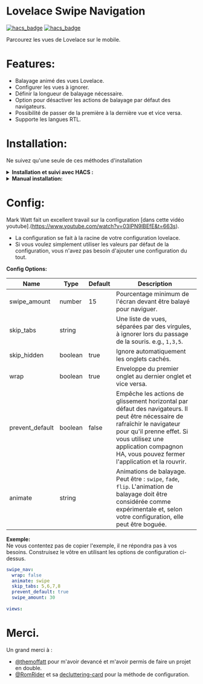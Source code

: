# Lovelace Swipe Navigation

[![hacs_badge](https://img.shields.io/badge/HACS-Default-yellow.svg)](https://github.com/custom-components/hacs) [![hacs_badge](https://img.shields.io/badge/Buy-Me%20a%20Coffee-critical)](https://www.buymeacoffee.com/FgwNR2l)

Parcourez les vues de Lovelace sur le mobile.

# Features:
* Balayage animé des vues Lovelace.
* Configurer les vues à ignorer.
* Définir la longueur de balayage nécessaire.
* Option pour désactiver les actions de balayage par défaut des navigateurs.
* Possibilité de passer de la première à la dernière vue et vice versa.
* Supporte les langues RTL.

# Installation:
Ne suivez qu'une seule de ces méthodes d'installation

<details>
  <summary><b>Installation et suivi avec HACS :</b></summary>

1. Dans "Frontend", cliquez sur le plus en bas à droite, recherchez "swipe navigation" et installez.

2. Rafraîchissez la page Lovelace, vous devrez peut-être vider le cache.
</details>

<details>
  <summary><b>Manual installation:</b></summary>
  
1. Copié [swipe-navigation.js](https://github.com/maykar/lovelace-swipe-navigation/releases/latest) de la dernière version dans `/www/lovelace-swipe-navigation/`

2. Ajoutez la ressource dans `ui-lovelace.yaml` ou dans Lovelace Resources.

```yaml
resources:
  # augmenter ce numéro de version à la fin de l'URL après chaque mise à jour
  - url: /local/lovelace-swipe-navigation/swipe-navigation.js?v=1.0.0
    type: module
```

3. Rafraîchissez la page, vous devrez peut-être vider le cache.
</details>

# Config:

Mark Watt fait un excellent travail sur la configuration [dans cette vidéo youtube].(https://www.youtube.com/watch?v=03IPN9lBEfE&t=663s).

* La configuration se fait à la racine de votre configuration lovelace.
* Si vous voulez simplement utiliser les valeurs par défaut de la configuration, vous n'avez pas besoin d'ajouter une configuration du tout.

**Config Options:**<br>

| Name | Type | Default | Description
| ---- | ---- | ------- | -----------
| swipe_amount | number | 15 | Pourcentage minimum de l'écran devant être balayé pour naviguer.
| skip_tabs | string | | Une liste de vues, séparées par des virgules, à ignorer lors du passage de la souris. e.g., `1,3,5`.
| skip_hidden | boolean | true | Ignore automatiquement les onglets cachés.
| wrap | boolean | true | Enveloppe du premier onglet au dernier onglet et vice versa.
| prevent_default | boolean | false | Empêche les actions de glissement horizontal par défaut des navigateurs. Il peut être nécessaire de rafraîchir le navigateur pour qu'il prenne effet. Si vous utilisez une application compagnon HA, vous pouvez fermer l'application et la rouvrir.
| animate | string |  | Animations de balayage. Peut être : `swipe`, `fade`, `flip`. L'animation de balayage doit être considérée comme expérimentale et, selon votre configuration, elle peut être boguée.

**Exemple:**<br>
Ne vous contentez pas de copier l'exemple, il ne répondra pas à vos besoins. Construisez le vôtre en utilisant les options de configuration ci-dessus.
```yaml
swipe_nav:
  wrap: false
  animate: swipe
  skip_tabs: 5,6,7,8
  prevent_default: true
  swipe_amount: 30
  
views:
```

# Merci.
Un grand merci à :
* [@themoffatt](https://github.com/themoffatt) pour m'avoir devancé et m'avoir permis de faire un projet en double.
* [@RomRider](https://github.com/RomRider) et sa [decluttering-card](https://github.com/custom-cards/decluttering-card/) pour la méthode de configuration.
